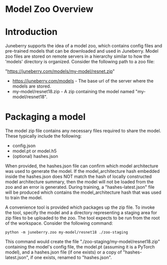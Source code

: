 Model Zoo Overview
==========

# Introduction

Juneberry supports the idea of a model zoo, which contains config files and pre-trained models that 
can be downloaded and used in Juneberry. Model zoo files are stored on remote servers in a hierarchy 
similar to how the 'models' directory is organized. Consider the following path to a zoo file:

"https://juneberry.com/models/my-model/resnet.zip"

- https://juneberry.com/models - The base url of the server where the models are stored.
- my-model/resnet18.zip - A zip containing the model named "my-model/resnet18".

# Packaging a model

The model zip file contains any necessary files required to share the model. These typically include the 
following:

- config.json
- model.pt or model.h5
- (optional) hashes.json

When provided, the hashes.json file can confirm which model architecture was used to generate
the model. If the model_architecture hash embedded inside the hashes.json does NOT match the hash of 
locally constructed model architecture summary, then the model will not be loaded from the zoo and an 
error is generated. During training, a "hashes-latest.json" file will be produced which contains the 
model_architecture hash that was used to train the model.

A convenience tool is provided which packages up the zip file. To invoke the tool, specify the model and 
a directory representing a staging area for zip files to be uploaded to the zoo. The tool expects to be run from
the root of the workspace. Consider the following command:

`python -m juneberry.zoo my-model/resnet18 ./zoo-staging`

This command would create the file "./zoo-staging/my-model/resnet18.zip" containing the model's config file, the 
model.pt (assuming it is a PyTorch model), and a hashes.json file (if one exists) or a copy 
of "hashes-latest.json", if one exists, renamed to "hashes.json".